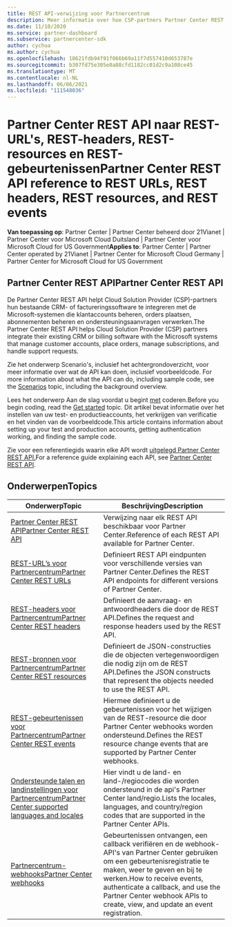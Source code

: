 ```yaml
---
title: REST API-verwijzing voor Partnercentrum
description: Meer informatie over hoe CSP-partners Partner Center REST API's kunnen gebruiken om hun CRM- en factureringssoftware te integreren met Microsoft-systemen om klantaccounts beter te beheren.
ms.date: 11/10/2020
ms.service: partner-dashboard
ms.subservice: partnercenter-sdk
author: cychua
ms.author: cychua
ms.openlocfilehash: 18621fdb94f91f066b69a11f7d557410d653787e
ms.sourcegitcommit: b307fd75e305e0a88cfd1182cc01d2c9a108ce45
ms.translationtype: MT
ms.contentlocale: nl-NL
ms.lasthandoff: 06/06/2021
ms.locfileid: "111548036"
---
```

# <a name="partner-center-rest-api-reference-to-rest-urls-rest-headers-rest-resources-and-rest-events"></a><span data-ttu-id="11b6a-103">Partner Center REST API naar REST-URL's, REST-headers, REST-resources en REST-gebeurtenissen</span><span class="sxs-lookup"><span data-stu-id="11b6a-103">Partner Center REST API reference to REST URLs, REST headers, REST resources, and REST events</span></span>

<span data-ttu-id="11b6a-104">**Van toepassing op**: Partner Center | Partner Center beheerd door 21Vianet | Partner Center voor Microsoft Cloud Duitsland | Partner Center voor Microsoft Cloud for US Government</span><span class="sxs-lookup"><span data-stu-id="11b6a-104">**Applies to**: Partner Center | Partner Center operated by 21Vianet | Partner Center for Microsoft Cloud Germany | Partner Center for Microsoft Cloud for US Government</span></span>

## <a name="partner-center-rest-api"></a><span data-ttu-id="11b6a-105">Partner Center REST API</span><span class="sxs-lookup"><span data-stu-id="11b6a-105">Partner Center REST API</span></span>

<span data-ttu-id="11b6a-106">De Partner Center REST API helpt Cloud Solution Provider (CSP)-partners hun bestaande CRM- of factureringssoftware te integreren met de Microsoft-systemen die klantaccounts beheren, orders plaatsen, abonnementen beheren en ondersteuningsaanvragen verwerken.</span><span class="sxs-lookup"><span data-stu-id="11b6a-106">The Partner Center REST API helps Cloud Solution Provider (CSP) partners integrate their existing CRM or billing software with the Microsoft systems that manage customer accounts, place orders, manage subscriptions, and handle support requests.</span></span>

<span data-ttu-id="11b6a-107">Zie het onderwerp Scenario's, inclusief het achtergrondoverzicht, voor meer informatie over wat de API kan doen, inclusief voorbeeldcode. [](scenarios.md)</span><span class="sxs-lookup"><span data-stu-id="11b6a-107">For more information about what the API can do, including sample code, see the [Scenarios](scenarios.md) topic, including the background overview.</span></span>

<span data-ttu-id="11b6a-108">Lees het onderwerp Aan de slag voordat u begint [met](get-started.md) coderen.</span><span class="sxs-lookup"><span data-stu-id="11b6a-108">Before you begin coding, read the [Get started](get-started.md) topic.</span></span> <span data-ttu-id="11b6a-109">Dit artikel bevat informatie over het instellen van uw test- en productieaccounts, het verkrijgen van verificatie en het vinden van de voorbeeldcode.</span><span class="sxs-lookup"><span data-stu-id="11b6a-109">This article contains information about setting up your test and production accounts, getting authentication working, and finding the sample code.</span></span>

<span data-ttu-id="11b6a-110">Zie voor een referentiegids waarin elke API wordt [uitgelegd Partner Center REST API.](/rest/api/partner-center-rest/)</span><span class="sxs-lookup"><span data-stu-id="11b6a-110">For a reference guide explaining each API, see [Partner Center REST API](/rest/api/partner-center-rest/).</span></span>

## <a name="topics"></a><span data-ttu-id="11b6a-111">Onderwerpen</span><span class="sxs-lookup"><span data-stu-id="11b6a-111">Topics</span></span>

| <span data-ttu-id="11b6a-112">Onderwerp</span><span class="sxs-lookup"><span data-stu-id="11b6a-112">Topic</span></span> | <span data-ttu-id="11b6a-113">Beschrijving</span><span class="sxs-lookup"><span data-stu-id="11b6a-113">Description</span></span> |
| ----- | ----------- |
| [<span data-ttu-id="11b6a-114">Partner Center REST API</span><span class="sxs-lookup"><span data-stu-id="11b6a-114">Partner Center REST API</span></span>](/rest/api/partner-center-rest/) | <span data-ttu-id="11b6a-115">Verwijzing naar elk REST API beschikbaar voor Partner Center.</span><span class="sxs-lookup"><span data-stu-id="11b6a-115">Reference of each REST API available for Partner Center.</span></span> |
| [<span data-ttu-id="11b6a-116">REST-URL’s voor Partnercentrum</span><span class="sxs-lookup"><span data-stu-id="11b6a-116">Partner Center REST URLs</span></span>](partner-center-rest-urls.md) | <span data-ttu-id="11b6a-117">Definieert REST API eindpunten voor verschillende versies van Partner Center.</span><span class="sxs-lookup"><span data-stu-id="11b6a-117">Defines the REST API endpoints for different versions of Partner Center.</span></span> |
| [<span data-ttu-id="11b6a-118">REST-headers voor Partnercentrum</span><span class="sxs-lookup"><span data-stu-id="11b6a-118">Partner Center REST headers</span></span>](headers.md) | <span data-ttu-id="11b6a-119">Definieert de aanvraag- en antwoordheaders die door de REST API.</span><span class="sxs-lookup"><span data-stu-id="11b6a-119">Defines the request and response headers used by the REST API.</span></span> |
| [<span data-ttu-id="11b6a-120">REST-bronnen voor Partnercentrum</span><span class="sxs-lookup"><span data-stu-id="11b6a-120">Partner Center REST resources</span></span>](partner-center-rest-resources.md) | <span data-ttu-id="11b6a-121">Definieert de JSON-constructies die de objecten vertegenwoordigen die nodig zijn om de REST API.</span><span class="sxs-lookup"><span data-stu-id="11b6a-121">Defines the JSON constructs that represent the objects needed to use the REST API.</span></span> |
| [<span data-ttu-id="11b6a-122">REST-gebeurtenissen voor Partnercentrum</span><span class="sxs-lookup"><span data-stu-id="11b6a-122">Partner Center REST events</span></span>](partner-center-webhook-events.md) | <span data-ttu-id="11b6a-123">Hiermee definieert u de gebeurtenissen voor het wijzigen van de REST-resource die door Partner Center webhooks worden ondersteund.</span><span class="sxs-lookup"><span data-stu-id="11b6a-123">Defines the REST resource change events that are supported by Partner Center webhooks.</span></span> |
| [<span data-ttu-id="11b6a-124">Ondersteunde talen en landinstellingen voor Partnercentrum</span><span class="sxs-lookup"><span data-stu-id="11b6a-124">Partner Center supported languages and locales</span></span>](partner-center-supported-languages-and-locales.md) | <span data-ttu-id="11b6a-125">Hier vindt u de land- en land-/regiocodes die worden ondersteund in de api's Partner Center land/regio.</span><span class="sxs-lookup"><span data-stu-id="11b6a-125">Lists the locales, languages, and country/region codes that are supported in the Partner Center APIs.</span></span> |
| [<span data-ttu-id="11b6a-126">Partnercentrum-webhooks</span><span class="sxs-lookup"><span data-stu-id="11b6a-126">Partner Center webhooks</span></span>](partner-center-webhooks.md) | <span data-ttu-id="11b6a-127">Gebeurtenissen ontvangen, een callback verifiëren en de webhook-API's van Partner Center gebruiken om een gebeurtenisregistratie te maken, weer te geven en bij te werken.</span><span class="sxs-lookup"><span data-stu-id="11b6a-127">How to receive events, authenticate a callback, and use the Partner Center webhook APIs to create, view, and update an event registration.</span></span> |
